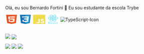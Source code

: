 Olá, eu sou Bernardo Fortini 👋
Eu sou estudante da escola Trybe
<div style="display: inline_block">
  <img align="center" alt="HTML-Icon" height="30" width="40" src="https://raw.githubusercontent.com/devicons/devicon/master/icons/html5/html5-original.svg">
  <img align="center" alt="CSS-Icon" height="30" width="40" src="https://raw.githubusercontent.com/devicons/devicon/master/icons/css3/css3-original.svg">
  <img align="center" alt="JavaScript-Icon" height="30" width="40" src="https://raw.githubusercontent.com/devicons/devicon/master/icons/javascript/javascript-plain.svg">
  <img align="center" alt="React-Icon" height="30" width="40" src="https://raw.githubusercontent.com/devicons/devicon/master/icons/react/react-original-wordmark.svg">
  <img align="center" alt="TypeScript-Icon" height="30" width="40" src="https://raw.githubusercontent.com/devicons/devicon/master/icons/typescript/typescript-plain.svg.svg">
</div>
<div><br>
  <p>
    &nbsp;<img align="center" src="https://github-readme-stats.vercel.app/api?username=bernardofortini&show_icons=true&locale=en&theme=dark"/>
    <img align="left" src="https://github-readme-stats.vercel.app/api/top-langs?username=bernardofortini&show_icons=true&locale=en&layout=compact&theme=dark"/>
  </p>

</div>

<div>
  <a href="https://www.instagram.com/bernardo_fortini/" target="_blank"><img src="https://img.shields.io/badge/-Instagram-%23E4405F?style=for-the-badge&logo=instagram&logoColor=white" target="_blank"></a>
  <a href = "mailto:bernardofortini04@gmial.com"><img src="https://img.shields.io/badge/-Gmail-%23333?style=for-the-badge&logo=gmail&logoColor=white" target="_blank"></a>
  <a href="https://www.linkedin.com/in/bernardo-fortini-80472226a/" target="_blank"><img src="https://img.shields.io/badge/-LinkedIn-%230077B5?style=for-the-badge&logo=linkedin&logoColor=white" target="_blank"></a> 
</div>
